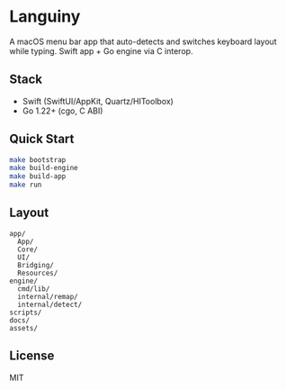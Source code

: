 # Languiny

A macOS menu bar app that auto-detects and switches keyboard layout while typing. Swift app + Go engine via C interop.

## Stack

- Swift (SwiftUI/AppKit, Quartz/HIToolbox)
- Go 1.22+ (cgo, C ABI)

## Quick Start

```sh
make bootstrap
make build-engine
make build-app
make run
```

## Layout

```
app/
  App/
  Core/
  UI/
  Bridging/
  Resources/
engine/
  cmd/lib/
  internal/remap/
  internal/detect/
scripts/
docs/
assets/
```

## License

MIT
